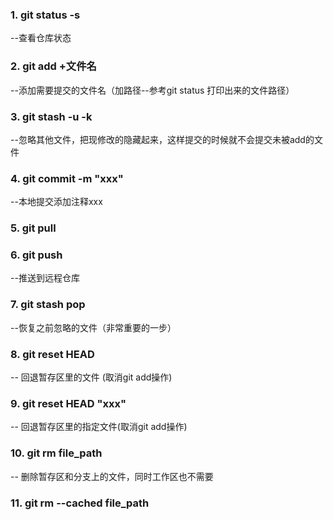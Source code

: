 ### 1. git status -s
--查看仓库状态

### 2. git add +文件名
--添加需要提交的文件名（加路径--参考git status 打印出来的文件路径）

### 3. git stash -u -k
--忽略其他文件，把现修改的隐藏起来，这样提交的时候就不会提交未被add的文件

### 4. git commit -m "xxx"
--本地提交添加注释xxx

### 5. git pull

### 6. git push
--推送到远程仓库

### 7. git stash pop
--恢复之前忽略的文件（非常重要的一步）

### 8. git reset HEAD
-- 回退暂存区里的文件 (取消git add操作)

### 9. git reset HEAD "xxx"
-- 回退暂存区里的指定文件(取消git add操作)

### 10. git rm file_path
-- 删除暂存区和分支上的文件，同时工作区也不需要

### 11. git rm --cached file_path
